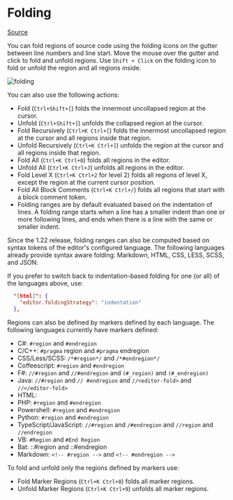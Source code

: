 # Folding

[Source](https://code.visualstudio.com/docs/editor/codebasics#_folding)

You can fold regions of source code using the folding icons on the gutter between line numbers and line start. Move the mouse over the gutter and click to fold and unfold regions. Use `Shift + Click` on the folding icon to fold or unfold the region and all regions inside.

![folding](https://code.visualstudio.com/assets/docs/editor/codebasics/folding.png)

You can also use the following actions:

* Fold (`Ctrl+Shift+[`) folds the innermost uncollapsed region at the cursor.
* Unfold (`Ctrl+Shift+]`) unfolds the collapsed region at the cursor.
* Fold Recursively (`Ctrl+K Ctrl+[`) folds the innermost uncollapsed region at the cursor and all regions inside that region.
* Unfold Recursively (`Ctrl+K Ctrl+]`) unfolds the region at the cursor and all regions inside that region.
* Fold All (`Ctrl+K Ctrl+0`) folds all regions in the editor.
* Unfold All (`Ctrl+K Ctrl+J`) unfolds all regions in the editor.
* Fold Level X (`Ctrl+K Ctrl+2` for level 2) folds all regions of level X, except the region at the current cursor position.
* Fold All Block Comments (`Ctrl+K Ctrl+/`) folds all regions that start with a block comment token.
* Folding ranges are by default evaluated based on the indentation of lines. A folding range starts when a line has a smaller indent than one or more following lines, and ends when there is a line with the same or smaller indent.

Since the 1.22 release, folding ranges can also be computed based on syntax tokens of the editor's configured language. The following languages already provide syntax aware folding: Markdown, HTML, CSS, LESS, SCSS, and JSON.

If you prefer to switch back to indentation-based folding for one (or all) of the languages above, use:

```json
  "[html]": {
    "editor.foldingStrategy": "indentation"
  },
 ```

Regions can also be defined by markers defined by each language. The following languages currently have markers defined:

* C#: `#region` and `#endregion`
* C/C++: `#pragma` region and `#pragma` endregion
* CSS/Less/SCSS: `/*#region*/` and `/*#endregion*/`
* Coffeescript: `#region` and `#endregion`
* F#: `//#region` and `//#endregion` and `(#_region)` and `(#_endregion)`
* Java: `//#region` and `// #endregion` and `//<editor-fold>` and `//</editor-fold>`
* HTML:
* PHP: `#region` and `#endregion`
* Powershell: `#region` and `#endregion`
* Python: `#region` and `#endregion`
* TypeScript/JavaScript: `//#region` and `/#endregion` and `//region` and `//endregion`
* VB: `#Region` and `#End Region`
* Bat: ::#region and ::#endregion
* Markdown: `<!-- #region -->` and `<!-- #endregion -->`

To fold and unfold only the regions defined by markers use:

* Fold Marker Regions (`Ctrl+K Ctrl+8`) folds all marker regions.
* Unfold Marker Regions (`Ctrl+K Ctrl+9`) unfolds all marker regions.